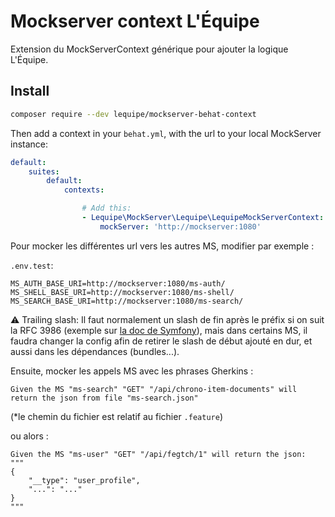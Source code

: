# Mockserver context L'Équipe

Extension du MockServerContext générique pour ajouter la logique L'Équipe.

## Install

``` bash
composer require --dev lequipe/mockserver-behat-context
```

Then add a context in your `behat.yml`, with the url to your local MockServer instance:

``` yml
default:
    suites:
        default:
            contexts:

                # Add this:
                - Lequipe\MockServer\Lequipe\LequipeMockServerContext:
                    mockServer: 'http://mockserver:1080'
```

Pour mocker les différentes url vers les autres MS, modifier par exemple :

`.env.test`:

```
MS_AUTH_BASE_URI=http://mockserver:1080/ms-auth/
MS_SHELL_BASE_URI=http://mockserver:1080/ms-shell/
MS_SEARCH_BASE_URI=http://mockserver:1080/ms-search/
```

:warning: Trailing slash: Il faut normalement un slash de fin après le préfix si on suit la RFC 3986 (exemple sur [la doc de Symfony](https://symfony.com/doc/current/reference/configuration/framework.html#base-uri)), mais dans certains MS, il faudra changer la config afin de retirer le slash de début ajouté en dur, et aussi dans les dépendances (bundles...).

Ensuite, mocker les appels MS avec les phrases Gherkins :

```
Given the MS "ms-search" "GET" "/api/chrono-item-documents" will return the json from file "ms-search.json"
```

(*le chemin du fichier est relatif au fichier `.feature`)

ou alors :

```
Given the MS "ms-user" "GET" "/api/fegtch/1" will return the json:
"""
{
    "__type": "user_profile",
    "...": "..."
}
"""
```
